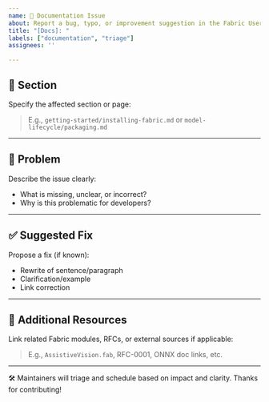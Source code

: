 ```yaml
---
name: 📄 Documentation Issue
about: Report a bug, typo, or improvement suggestion in the Fabric Users Manual
title: "[Docs]: "
labels: ["documentation", "triage"]
assignees: ''

---
```


## 📘 Section

Specify the affected section or page:

> E.g., `getting-started/installing-fabric.md` or `model-lifecycle/packaging.md`

---

## 🐞 Problem

Describe the issue clearly:

- What is missing, unclear, or incorrect?
- Why is this problematic for developers?

---

## ✅ Suggested Fix

Propose a fix (if known):

- Rewrite of sentence/paragraph
- Clarification/example
- Link correction

---

## 🔗 Additional Resources

Link related Fabric modules, RFCs, or external sources if applicable:

> E.g., `AssistiveVision.fab`, RFC-0001, ONNX doc links, etc.

---

🛠 Maintainers will triage and schedule based on impact and clarity. Thanks for contributing!
